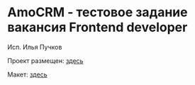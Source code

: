 # AmoCRM - тестовое задание вакансия Frontend developer

Исп. Илья Пучков

Проект размещен: [здесь](https://ilia-puchkov.github.io/amoCRM-test/)

Макет: [здесь](https://www.figma.com/file/XCumqL9ZTG2h2BXpSbhaAG/%D0%A2%D0%B5%D1%81%D1%82%D0%BE%D0%B2%D0%BE%D0%B5-Front-end-%D0%9D%D0%BE%D1%8F%D0%B1%D1%80%D1%8C'23?type=design&mode=design&t=Ic40eggB49uUNtfq-1)
